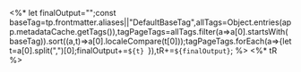 <%*
let finalOutput="";const baseTag=tp.frontmatter.aliases||"DefaultBaseTag",allTags=Object.entries(app.metadataCache.getTags()),tagPageTags=allTags.filter(a=>a[0].startsWith(baseTag)).sort((a,t)=>a[0].localeCompare(t[0]));tagPageTags.forEach(a=>{let t=a[0].split(",")[0];finalOutput+=`${t}
`}),tR+=`${finalOutput}`;
%>
<%* tR %>
